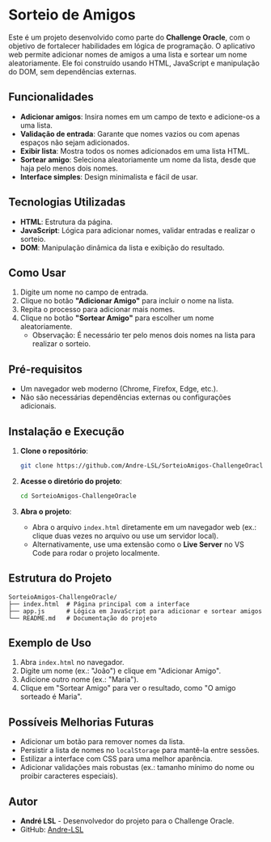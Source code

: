 # Sorteio de Amigos

Este é um projeto desenvolvido como parte do **Challenge Oracle**, com o objetivo de fortalecer habilidades em lógica de programação. O aplicativo web permite adicionar nomes de amigos a uma lista e sortear um nome aleatoriamente. Ele foi construído usando HTML, JavaScript e manipulação do DOM, sem dependências externas.

## Funcionalidades

- **Adicionar amigos**: Insira nomes em um campo de texto e adicione-os a uma lista.
- **Validação de entrada**: Garante que nomes vazios ou com apenas espaços não sejam adicionados.
- **Exibir lista**: Mostra todos os nomes adicionados em uma lista HTML.
- **Sortear amigo**: Seleciona aleatoriamente um nome da lista, desde que haja pelo menos dois nomes.
- **Interface simples**: Design minimalista e fácil de usar.

## Tecnologias Utilizadas

- **HTML**: Estrutura da página.
- **JavaScript**: Lógica para adicionar nomes, validar entradas e realizar o sorteio.
- **DOM**: Manipulação dinâmica da lista e exibição do resultado.

## Como Usar

1. Digite um nome no campo de entrada.
2. Clique no botão **"Adicionar Amigo"** para incluir o nome na lista.
3. Repita o processo para adicionar mais nomes.
4. Clique no botão **"Sortear Amigo"** para escolher um nome aleatoriamente.
   - Observação: É necessário ter pelo menos dois nomes na lista para realizar o sorteio.

## Pré-requisitos

- Um navegador web moderno (Chrome, Firefox, Edge, etc.).
- Não são necessárias dependências externas ou configurações adicionais.

## Instalação e Execução

1. **Clone o repositório**:
   ```bash
   git clone https://github.com/Andre-LSL/SorteioAmigos-ChallengeOracle.git
   ```

2. **Acesse o diretório do projeto**:
   ```bash
   cd SorteioAmigos-ChallengeOracle
   ```

3. **Abra o projeto**:
   - Abra o arquivo `index.html` diretamente em um navegador web (ex.: clique duas vezes no arquivo ou use um servidor local).
   - Alternativamente, use uma extensão como o **Live Server** no VS Code para rodar o projeto localmente.

## Estrutura do Projeto

```
SorteioAmigos-ChallengeOracle/
├── index.html  # Página principal com a interface
├── app.js      # Lógica em JavaScript para adicionar e sortear amigos
└── README.md   # Documentação do projeto
```

## Exemplo de Uso

1. Abra `index.html` no navegador.
2. Digite um nome (ex.: "João") e clique em "Adicionar Amigo".
3. Adicione outro nome (ex.: "Maria").
4. Clique em "Sortear Amigo" para ver o resultado, como "O amigo sorteado é Maria".

## Possíveis Melhorias Futuras

- Adicionar um botão para remover nomes da lista.
- Persistir a lista de nomes no `localStorage` para mantê-la entre sessões.
- Estilizar a interface com CSS para uma melhor aparência.
- Adicionar validações mais robustas (ex.: tamanho mínimo do nome ou proibir caracteres especiais).

## Autor
- **André LSL** - Desenvolvedor do projeto para o Challenge Oracle.
- GitHub: [Andre-LSL](https://github.com/Andre-LSL)
